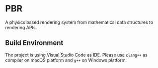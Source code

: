 # PBR

A physics based rendering system from mathematical data structures to rendering APIs.

## Build Environment

The project is using Visual Studio Code as IDE. Please use `clang++` as compiler on macOS platform and `g++` on Windows platform.
